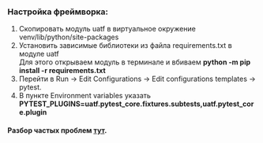 

### Настройка фреймворка:
1. Скопировать модуль uatf в виртуальное окружение venv/lib/python/site-packages
2. Установить зависимые библиотеки из файла requirements.txt в модуле uatf <br> Для этого открываем модуль в терминале и вбиваем **python -m pip install -r requirements.txt**
3. Перейти в Run -> Edit Configurations -> Edit configurations templates
 -> pytest. <br> 
4. В пункте Environment variables указать **PYTEST_PLUGINS=uatf.pytest_core.fixtures.subtests,uatf.pytest_core.plugin**


#### Разбор частых проблем [тут](FAQ.md).